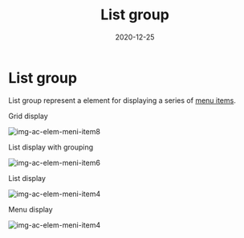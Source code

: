 ﻿---
title: List group
subtitle: 
date: 2020-12-25
github_username: MilanCheSkoric
---

List group
===================================================

List group represent a element for displaying a series of [menu items](menuitem.md).

Grid display

![img-ac-elem-meni-item8](images/ac-elem-meni-item8.png)

List display with grouping

![img-ac-elem-meni-item6](images/ac-elem-meni-item6.png)

List display

![img-ac-elem-meni-item4](images/ac-elem-meni-item4.png)

Menu display

![img-ac-elem-meni-item4](images/ac-elem-meni-item5.png)